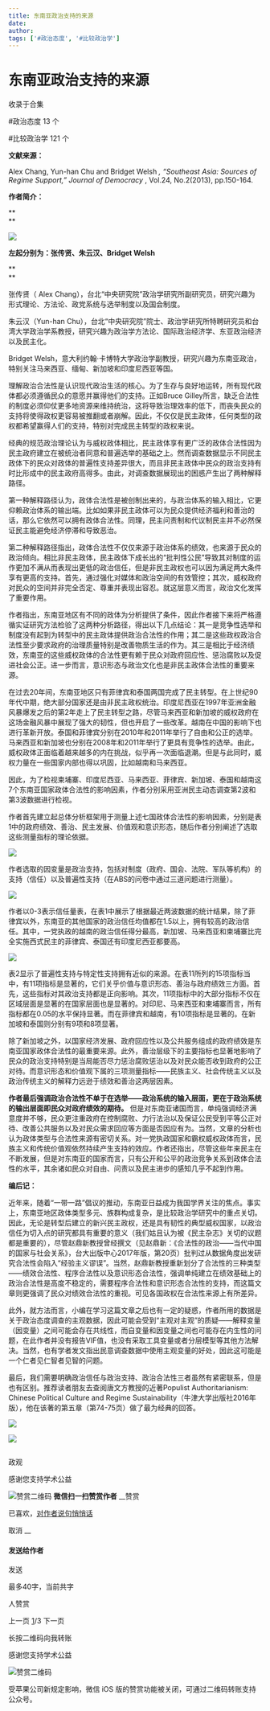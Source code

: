 ```yaml
---
title: 东南亚政治支持的来源
date: 
author: 
tags: ['#政治态度', '#比较政治学']
---
```

# 东南亚政治支持的来源


收录于合集

#政治态度 13 个

#比较政治学 121 个

**文献来源：**

Alex Chang, Yun-han Chu and Bridget Welsh _, “Southeast Asia: Sources of
Regime Support,”_ _Journal of Democracy_ , Vol.24, No.2(2013), pp.150-164.

  

 **作者简介：**

 **  
**

![](/images/567/2.png)

 **左起分别为：张传贤、朱云汉、Bridget Welsh**

 **  
**

张传贤（ Alex Chang），台北“中央研究院”政治学研究所副研究员，研究兴趣为形式理论、方法论、政党系统与选举制度以及国会制度。

朱云汉（Yun-han
Chu），台北“中央研究院”院士、政治学研究所特聘研究员和台湾大学政治学系教授，研究兴趣为政治学方法论、国际政治经济学、东亚政治经济以及民主化。

Bridget Welsh，意大利约翰·卡博特大学政治学副教授，研究兴趣为东南亚政治，特别关注马来西亚、缅甸、新加坡和印度尼西亚等国。

  

理解政治合法性是认识现代政治生活的核心。为了生存与良好地运转，所有现代政体都必须遵循民众的意愿并赢得他们的支持。正如Bruce
Gilley所言，缺乏合法性的制度必须仰仗更多地资源来维持统治，这将导致治理效率的低下，而丧失民众的支持将使得政权更容易被推翻或者崩解。因此，不仅仅是民主政体，任何类型的政权都希望赢得人们的支持，特别对完成民主转型的政权来说。

经典的规范政治理论认为与威权政体相比，民主政体享有更广泛的政体合法性因为民主政府建立在被统治者同意和普遍选举的基础之上。然而调查数据显示不同民主政体下的民众对政体的普遍性支持差异很大，而且非民主政体中民众的政治支持有时比形成中的民主政府高得多。由此，对调查数据展现出的困惑产生出了两种解释路径。

第一种解释路径认为，政体合法性是被创制出来的，与政治体系的输入相比，它更仰赖政治体系的输出端。比如如果非民主政体可以为民众提供经济福利和善治的话，那么它依然可以拥有政体合法性。同理，民主问责制和代议制民主并不必然保证民主能避免经济停滞和导致恶治。

第二种解释路径指出，政体合法性不仅仅来源于政治体系的绩效，也来源于民众的政治倾向。相比非民主政体，民主政体下成长出的“批判性公民”导致其对制度的运作更加不满从而表现出更低的政治信任，但是非民主政权也可以因为满足两大条件享有更高的支持。首先，通过强化对媒体和政治空间的有效管控；其次，威权政府对民众的空间并非完全否定、尊重并表现出容忍。就这层意义而言，政治文化发挥了重要作用。

作者指出，东南亚地区有不同的政体为分析提供了条件，因此作者接下来将严格遵循实证研究方法检验了这两种分析路径，得出以下几点结论：其一是竞争性选举和制度没有起到为转型中的民主政体提供政治合法性的作用；其二是这些政权政治合法性至少要求政府的治理质量特别是改善物质生活的作为。其三是相比于经济绩效，东南亚的这些威权政体的合法性更有赖于民众对政府回应性、惩治腐败以及促进社会公正。进一步而言，意识形态与政治文化也是非民主政体合法性的重要来源。

在过去20年间，东南亚地区只有菲律宾和泰国两国完成了民主转型。在上世纪90年代中期，绝大部分国家还是由非民主政权统治。印度尼西亚在1997年亚洲金融风暴爆发之后的第2年走上了民主转型之路，尽管马来西亚和新加坡的威权政府在这场金融风暴中展现了强大的韧性，但也开启了一些改革。越南在中国的影响下也进行革新开放。泰国和菲律宾分别在2010年和2011年举行了自由和公正的选举。马来西亚和新加坡也分别在2008年和2011年举行了更具有竞争性的选举。由此，威权政体正面临着越来越多的内在挑战，似乎再一次面临退潮。但是与此同时，威权力量在一些国家内部也得以巩固，比如越南和马来西亚。

因此，为了检视柬埔寨、印度尼西亚、马来西亚、菲律宾、新加坡、泰国和越南这7个东南亚国家政体合法性的影响因素，作者分别采用亚洲民主动态调查第2波和第3波数据进行检视。

作者首先建立起总体分析框架用于测量上述七国政体合法性的影响因素，分别是表1中的政府绩效、善治、民主发展、价值观和意识形态，随后作者分别阐述了选取这些测量指标的理论依据。

![](/images/567/3.png)

  

作者选取的因变量是政治支持，包括对制度（政府、国会、法院、军队等机构）的支持（信任）以及普遍性支持（在ABS的问卷中通过三道问题进行测量）。

  

![](/images/567/4.png)

  

作者以0-3表示信任量表，在表1中展示了根据最近两波数据的统计结果，除了菲律宾以外，东南亚的其他国家的政治信任均值都在1.5以上，拥有较高的政治信任。其中，一党执政的越南的政治信任得分最高，新加坡、马来西亚和柬埔寨比完全实施西式民主的菲律宾、泰国还有印度尼西亚都要高。

  

![](/images/567/5.png)

  

表2显示了普遍性支持与特定性支持拥有近似的来源。在表11所列的15项指标当中，有11项指标是显著的，它们关乎价值与意识形态、善治与政府绩效三方面。首先，这些指标对其政治支持都是正向影响。其次，11项指标中的大部分指标不仅在区域层面是显著的在国家层面也是显著的。对印尼、马来西亚和柬埔寨而言，所有指标都在0.05的水平保持显著。而在菲律宾和越南，有10项指标是显著的。在新加坡和泰国则分别有9项和8项显著。

除了新加坡之外，以国家经济发展、政府回应性以及公共服务组成的政府绩效是东南亚国家政体合法性的最重要来源。此外，善治层级下的主要指标也显著地影响了民众的政治支持特别是当局能否尽力惩治腐败惩治以及对民众能否收到政府的公正对待。而意识形态和价值观下属的三项测量指标——民族主义、社会传统主义以及政治传统主义的解释力远逊于绩效和善治这两层因素。

**作者最后强调政治合法性不单于在选举——政治系统的输入层面，更在于政治系统的输出层面即民众对政府绩效的期待。**
但是对东南亚诸国而言，单纯强调经济满意度并不够，民众更注重政府在控制腐败、力行法治以及保证公民受到平等公正对待、改善公共服务以及对民众需求回应等方面是否因应有为。当然，文章的分析也认为政体类型与合法性来源有密切关系。对一党执政国家和霸权威权政体而言，民族主义和传统价值观依然持续产生支持的效应。作者还指出，尽管这些年来民主在不断发展，但是对东南亚的国家而言，只有公开和公平的政治竞争关系到政体合法性的水平，其余诸如民众对自由、问责以及民主进步的感知几乎不起到作用。

  

  

 **编后记：**

近年来，随着“一带一路”倡议的推动，东南亚日益成为我国学界关注的焦点。事实上，东南亚地区政体类型多元、族群构成复杂，是比较政治学研究中的重点关切。因此，无论是转型后建立的新兴民主政权，还是具有韧性的典型威权国家，以政治信任为切入点的研究都具有重要的意义（我们姑且认为被《民主杂志》关切的议题都是重要的），尽管赵鼎新教授曾经撰文（见赵鼎新：《合法性的政治——当代中国的国家与社会关系》，台大出版中心2017年版，第20页）批判过从数据角度出发研究合法性会陷入“经验主义谬误”。当然，赵鼎新教授重新划分了合法性的三种类型——绩效合法性、程序合法性以及意识形态合法性，强调单纯建立在绩效基础上的政治合法性是高度不稳定的，需要程序合法性和意识形态合法性的支持，而这篇文章则更强调了民众对绩效合法性的重视。可见各国政权在合法性来源上有所差异。

此外，就方法而言，小编在学习这篇文章之后也有一定的疑惑，作者所用的数据是关于政治态度调查的主观数据，因此可能会受到“主观对主观”的质疑——解释变量（因变量）之间可能会存在共线性，而自变量和因变量之间也可能存在内生性的问题，在此作者并没有报告VIF值，也没有采取工具变量或者分层模型等其他方法解决。当然，也有学者发文指出民意调查数据中使用主观变量的好处，因此这可能是一个仁者见仁智者见智的问题。

最后，我们需要明确政治信任与政治支持、政治合法性三者虽然有紧密联系，但是也有区别。推荐读者朋友去查阅唐文方教授的近著Populist
Authoritarianism: Chinese Political Culture and Regime
Sustainability（牛津大学出版社2016年版），他在该著的第五章（第74-75页）做了最为经典的回答。

  

![](/images/567/6.png)

![](/images/567/7.png)

![]()

政观

感谢您支持学术公益

![赞赏二维码]() **微信扫一扫赞赏作者** __赞赏

已喜欢，[对作者说句悄悄话](javascript:;)

取消 __

#### 发送给作者

发送

最多40字，当前共字

[](javascript:;) 人赞赏

上一页 [1](javascript:;)/3 下一页

长按二维码向我转账

感谢您支持学术公益

![赞赏二维码]()

受苹果公司新规定影响，微信 iOS 版的赞赏功能被关闭，可通过二维码转账支持公众号。

